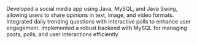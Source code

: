 Developed a social media app using Java, MySQL, and Java Swing, allowing users to share opinions in text, image, and video formats. Integrated daily trending questions with interactive polls to enhance user engagement. Implemented a robust backend with MySQL for managing posts, polls, and user interactions efficiently
